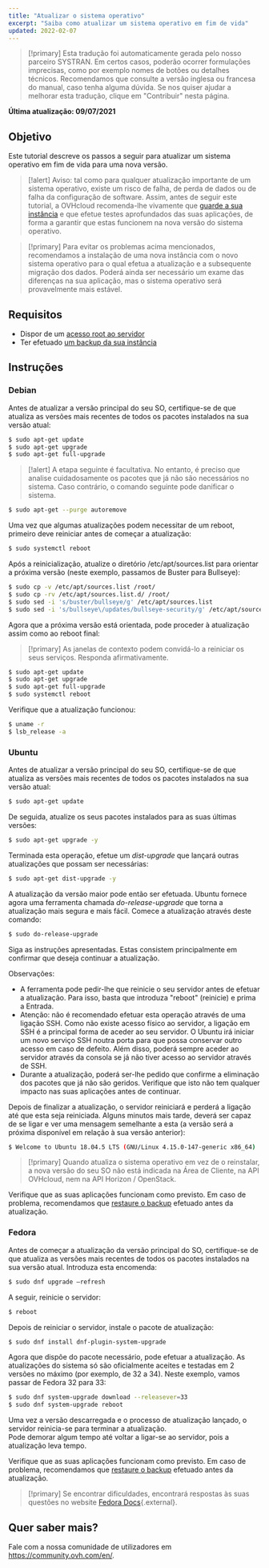 ```yaml
---
title: "Atualizar o sistema operativo"
excerpt: "Saiba como atualizar um sistema operativo em fim de vida"
updated: 2022-02-07
---
```


> [!primary]
> Esta tradução foi automaticamente gerada pelo nosso parceiro SYSTRAN. Em certos casos, poderão ocorrer formulações imprecisas, como por exemplo nomes de botões ou detalhes técnicos. Recomendamos que consulte a versão inglesa ou francesa do manual, caso tenha alguma dúvida. Se nos quiser ajudar a melhorar esta tradução, clique em "Contribuir" nesta página.
>

**Última atualização: 09/07/2021**

## Objetivo

Este tutorial descreve os passos a seguir para atualizar um sistema operativo em fim de vida para uma nova versão.

> [!alert]
> Aviso: tal como para qualquer atualização importante de um sistema operativo, existe um risco de falha, de perda de dados ou de falha da configuração de software.
> Assim, antes de seguir este tutorial, a OVHcloud recomenda-lhe vivamente que [guarde a sua instância](/pages/platform/public-cloud/save_an_instance) e que efetue testes aprofundados das suas aplicações, de forma a garantir que estas funcionem na nova versão do sistema operativo.
>

> [!primary]
> Para evitar os problemas acima mencionados, recomendamos a instalação de uma nova instância com o novo sistema operativo para o qual efetua a atualização e a subsequente migração dos dados.
> Poderá ainda ser necessário um exame das diferenças na sua aplicação, mas o sistema operativo será provavelmente mais estável.
>

## Requisitos

- Dispor de um [acesso root ao servidor](/pages/platform/public-cloud/become_root_and_change_password)
- Ter efetuado [um backup da sua instância](/pages/platform/public-cloud/save_an_instance)

## Instruções

### Debian

Antes de atualizar a versão principal do seu SO, certifique-se de que atualiza as versões mais recentes de todos os pacotes instalados na sua versão atual:

```bash
$ sudo apt-get update
$ sudo apt-get upgrade
$ sudo apt-get full-upgrade
```

> [!alert]
> A etapa seguinte é facultativa.
> No entanto, é preciso que analise cuidadosamente os pacotes que já não são necessários no sistema. Caso contrário, o comando seguinte pode danificar o sistema. 
>

```bash
$ sudo apt-get --purge autoremove
```

Uma vez que algumas atualizações podem necessitar de um reboot, primeiro deve reiniciar antes de começar a atualização:

```bash
$ sudo systemctl reboot
```

Após a reinicialização, atualize o diretório /etc/apt/sources.list para orientar a próxima versão (neste exemplo, passamos de Buster para Bullseye):

```bash
$ sudo cp -v /etc/apt/sources.list /root/
$ sudo cp -rv /etc/apt/sources.list.d/ /root/
$ sudo sed -i 's/buster/bullseye/g' /etc/apt/sources.list
$ sudo sed -i 's/bullseye\/updates/bullseye-security/g' /etc/apt/sources.list
```

Agora que a próxima versão está orientada, pode proceder à atualização assim como ao reboot final:

> [!primary]
> As janelas de contexto podem convidá-lo a reiniciar os seus serviços. Responda afirmativamente.
>

```bash
$ sudo apt-get update
$ sudo apt-get upgrade
$ sudo apt-get full-upgrade
$ sudo systemctl reboot
```

Verifique que a atualização funcionou:

```bash
$ uname -r
$ lsb_release -a
```

### Ubuntu

Antes de atualizar a versão principal do seu SO, certifique-se de que atualiza as versões mais recentes de todos os pacotes instalados na sua versão atual:

```sh
$ sudo apt-get update
```

De seguida, atualize os seus pacotes instalados para as suas últimas versões:

```sh
$ sudo apt-get upgrade -y
```

Terminada esta operação, efetue um *dist-upgrade* que lançará outras atualizações que possam ser necessárias:

```sh
$ sudo apt-get dist-upgrade -y
```

A atualização da versão maior pode então ser efetuada. Ubuntu fornece agora uma ferramenta chamada *do-release-upgrade* que torna a atualização mais segura e mais fácil. Comece a atualização através deste comando:

```sh
$ sudo do-release-upgrade
```

Siga as instruções apresentadas. Estas consistem principalmente em confirmar que deseja continuar a atualização.

Observações:

- A ferramenta pode pedir-lhe que reinicie o seu servidor antes de efetuar a atualização. Para isso, basta que introduza "reboot" (reinicie) e prima a Entrada.
- Atenção: não é recomendado efetuar esta operação através de uma ligação SSH. Como não existe acesso físico ao servidor, a ligação em SSH é a principal forma de aceder ao seu servidor.
O Ubuntu irá iniciar um novo serviço SSH noutra porta para que possa conservar outro acesso em caso de defeito. Além disso, poderá sempre aceder ao servidor através da consola se já não tiver acesso ao servidor através de SSH.
- Durante a atualização, poderá ser-lhe pedido que confirme a eliminação dos pacotes que já não são geridos. Verifique que isto não tem qualquer impacto nas suas aplicações antes de continuar.

Depois de finalizar a atualização, o servidor reiniciará e perderá a ligação até que esta seja reiniciada.
Alguns minutos mais tarde, deverá ser capaz de se ligar e ver uma mensagem semelhante a esta (a versão será a próxima disponível em relação à sua versão anterior):

```sh
$ Welcome to Ubuntu 18.04.5 LTS (GNU/Linux 4.15.0-147-generic x86_64)
```

> [!primary]
> Quando atualiza o sistema operativo em vez de o reinstalar, a nova versão do seu SO não está indicada na Área de Cliente, na API OVHcloud, nem na API Horizon / OpenStack.
>

Verifique que as suas aplicações funcionam como previsto. Em caso de problema, recomendamos que [restaure o backup](/pages/platform/public-cloud/create_restore_a_virtual_server_with_a_backup) efetuado antes da atualização.

### Fedora

Antes de começar a atualização da versão principal do SO, certifique-se de que atualiza as versões mais recentes de todos os pacotes instalados na sua versão atual. Introduza esta encomenda:

```sh
$ sudo dnf upgrade —refresh
```

A seguir, reinicie o servidor:

```sh
$ reboot
```

Depois de reiniciar o servidor, instale o pacote de atualização:

```sh
$ sudo dnf install dnf-plugin-system-upgrade
```

Agora que dispõe do pacote necessário, pode efetuar a atualização. As atualizações do sistema só são oficialmente aceites e testadas em 2 versões no máximo (por exemplo, de 32 a 34).
Neste exemplo, vamos passar de Fedora 32 para 33:

```sh
$ sudo dnf system-upgrade download --releasever=33
$ sudo dnf system-upgrade reboot
```

Uma vez a versão descarregada e o processo de atualização lançado, o servidor reinicia-se para terminar a atualização.
<br>Pode demorar algum tempo até voltar a ligar-se ao servidor, pois a atualização leva tempo.

Verifique que as suas aplicações funcionam como previsto. Em caso de problema, recomendamos que [restaure o backup](/pages/platform/public-cloud/create_restore_a_virtual_server_with_a_backup) efetuado antes da atualização.

> [!primary]
> Se encontrar dificuldades, encontrará respostas às suas questões no website [Fedora Docs](https://docs.fedoraproject.org/en-US/quick-docs/dnf-system-upgrade/){.external}.
>

## Quer saber mais?

Fale com a nossa comunidade de utilizadores em <https://community.ovh.com/en/>.
